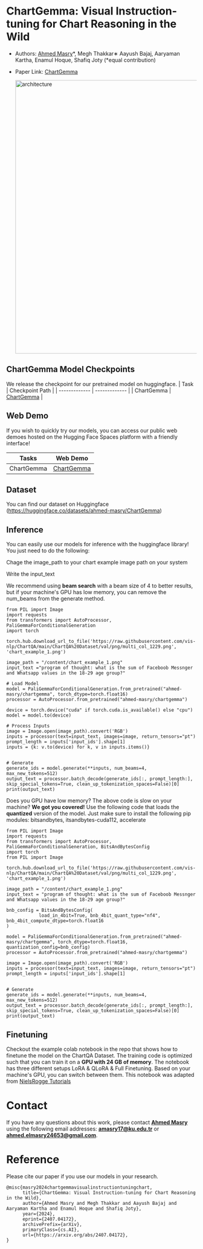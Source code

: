 # ChartGemma: Visual Instruction-tuning for Chart Reasoning in the Wild

* Authors: [Ahmed Masry](https://ahmedmasryku.github.io/)*, Megh Thakkar∗ Aayush Bajaj, Aaryaman Kartha, Enamul Hoque, Shafiq Joty (*equal contribution)
* Paper Link: [ChartGemma](https://arxiv.org/abs/2407.04172)


  <img width="724" alt="architecture" src="https://github.com/vis-nlp/ChartGemma/assets/47740795/2aa77ec1-bc5a-445b-8905-e7643ac5996b">


## ChartGemma Model Checkpoints
We release the checkpoint for our pretrained model on huggingface. 
| Task  | Checkpoint Path |
| ------------- | ------------- |
| ChartGemma  | [ChartGemma](https://huggingface.co/ahmed-masry/chartgemma)  |


## Web Demo
If you wish to quickly try our models, you can access our public web demoes hosted on the Hugging Face Spaces platform with a friendly interface!

| Tasks  | Web Demo |
| ------------- | ------------- |
| ChartGemma  | [ChartGemma](https://huggingface.co/spaces/ahmed-masry/ChartGemma) |

## Dataset
You can find our dataset on Huggingface (https://huggingface.co/datasets/ahmed-masry/ChartGemma) 

## Inference
You can easily use our models for inference with the huggingface library! You just need to do the following:

Chage the image_path to your chart example image path on your system

Write the input_text

We recommend using **beam search** with a beam size of 4 to better results, but if your machine's GPU has low memory, you can remove the num_beams from the generate method.


```
from PIL import Image
import requests
from transformers import AutoProcessor, PaliGemmaForConditionalGeneration
import torch

torch.hub.download_url_to_file('https://raw.githubusercontent.com/vis-nlp/ChartQA/main/ChartQA%20Dataset/val/png/multi_col_1229.png', 'chart_example_1.png')

image_path = "/content/chart_example_1.png"
input_text ="program of thought: what is the sum of Faceboob Messnger and Whatsapp values in the 18-29 age group?"

# Load Model
model = PaliGemmaForConditionalGeneration.from_pretrained("ahmed-masry/chartgemma", torch_dtype=torch.float16)
processor = AutoProcessor.from_pretrained("ahmed-masry/chartgemma")

device = torch.device("cuda" if torch.cuda.is_available() else "cpu")
model = model.to(device)

# Process Inputs
image = Image.open(image_path).convert('RGB')
inputs = processor(text=input_text, images=image, return_tensors="pt")
prompt_length = inputs['input_ids'].shape[1]
inputs = {k: v.to(device) for k, v in inputs.items()}


# Generate
generate_ids = model.generate(**inputs, num_beams=4, max_new_tokens=512)
output_text = processor.batch_decode(generate_ids[:, prompt_length:], skip_special_tokens=True, clean_up_tokenization_spaces=False)[0]
print(output_text)

```

Does you GPU have low memory? The above code is slow on your machine? **We got you covered!** Use the following code that loads the **quantized** version of the model. 
Just make sure to install the following pip modules: bitsandbytes, itsandbytes-cuda112, accelerate

```
from PIL import Image
import requests
from transformers import AutoProcessor, PaliGemmaForConditionalGeneration, BitsAndBytesConfig
import torch
from PIL import Image

torch.hub.download_url_to_file('https://raw.githubusercontent.com/vis-nlp/ChartQA/main/ChartQA%20Dataset/val/png/multi_col_1229.png', 'chart_example_1.png')

image_path = "/content/chart_example_1.png"
input_text = "program of thought: what is the sum of Faceboob Messnger and Whatsapp values in the 18-29 age group?"

bnb_config = BitsAndBytesConfig(
            load_in_4bit=True, bnb_4bit_quant_type="nf4", bnb_4bit_compute_dtype=torch.float16
)

model = PaliGemmaForConditionalGeneration.from_pretrained("ahmed-masry/chartgemma", torch_dtype=torch.float16, quantization_config=bnb_config)
processor = AutoProcessor.from_pretrained("ahmed-masry/chartgemma")

image = Image.open(image_path).convert('RGB')
inputs = processor(text=input_text, images=image, return_tensors="pt")
prompt_length = inputs['input_ids'].shape[1]


# Generate
generate_ids = model.generate(**inputs, num_beams=4, max_new_tokens=512)
output_text = processor.batch_decode(generate_ids[:, prompt_length:], skip_special_tokens=True, clean_up_tokenization_spaces=False)[0]
print(output_text)
```

## Finetuning 
Checkout the example colab notebook in the repo that shows how to finetune the model on the ChartQA Dataset. 
The training code is optimized such that you can train it on a **GPU with 24 GB of memory**. 
The notebook has three different setups LoRA & QLoRA & Full Finetuning. Based on your machine's GPU, you can switch between them. 
This notebook was adapted from [NielsRogge Tutorials](https://github.com/NielsRogge/Transformers-Tutorials/blob/master/LLaVa/Fine_tune_LLaVa_on_a_custom_dataset_(with_PyTorch_Lightning).ipynb)

# Contact
If you have any questions about this work, please contact **[Ahmed Masry](https://ahmedmasryku.github.io/)** using the following email addresses: **amasry17@ku.edu.tr** or **ahmed.elmasry24653@gmail.com**.

# Reference
Please cite our paper if you use our models in your research. 

```
@misc{masry2024chartgemmavisualinstructiontuningchart,
      title={ChartGemma: Visual Instruction-tuning for Chart Reasoning in the Wild}, 
      author={Ahmed Masry and Megh Thakkar and Aayush Bajaj and Aaryaman Kartha and Enamul Hoque and Shafiq Joty},
      year={2024},
      eprint={2407.04172},
      archivePrefix={arXiv},
      primaryClass={cs.AI},
      url={https://arxiv.org/abs/2407.04172}, 
}
```
